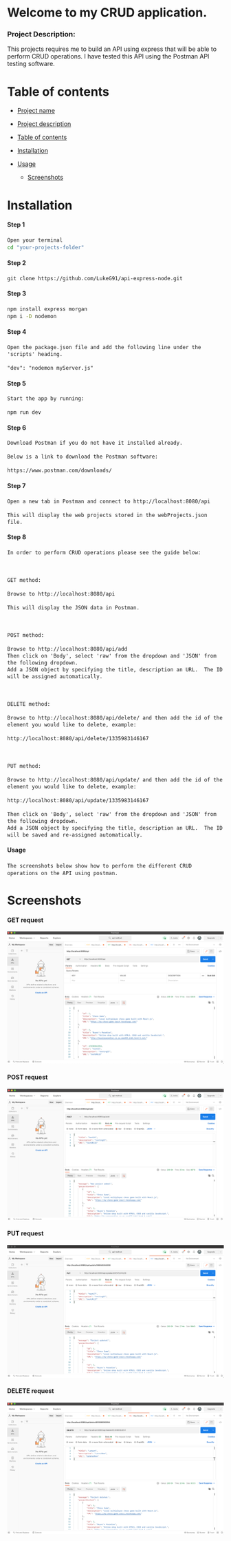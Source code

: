 <a name="title"></a>

# Welcome to my CRUD application.

<a name="description"></a>

### Project Description:

This projects requires me to build an API using express that will be able to perform CRUD operations. I have tested this API using the Postman API testing software.

<a name="contents"></a>

# Table of contents

- [Project name](#title)
- [Project description](#description)
- [Table of contents](#contents)
- [Installation](#installation)
- [Usage](#usage)

  - [Screenshots](#screenshots)

# Installation

#### Step 1

```bash
Open your terminal
cd "your-projects-folder"
```

#### Step 2

```
git clone https://github.com/LukeG91/api-express-node.git
```

#### Step 3

```bash
npm install express morgan
npm i -D nodemon
```

#### Step 4

```
Open the package.json file and add the following line under the 'scripts' heading.

"dev": "nodemon myServer.js"

```

#### Step 5

```
Start the app by running:

npm run dev
```

#### Step 6

```
Download Postman if you do not have it installed already.

Below is a link to download the Postman software:

https://www.postman.com/downloads/
```

#### Step 7

```
Open a new tab in Postman and connect to http://localhost:8080/api

This will display the web projects stored in the webProjects.json file.
```

#### Step 8

```
In order to perform CRUD operations please see the guide below:



GET method:

Browse to http://localhost:8080/api

This will display the JSON data in Postman.



POST method:

Browse to http://localhost:8080/api/add
Then click on 'Body', select 'raw' from the dropdown and 'JSON' from the following dropdown.
Add a JSON object by specifying the title, description an URL.  The ID will be assigned automatically.



DELETE method:

Browse to http://localhost:8080/api/delete/ and then add the id of the element you would like to delete, example:

http://localhost:8080/api/delete/1335983146167



PUT method:

Browse to http://localhost:8080/api/update/ and then add the id of the element you would like to delete, example:

http://localhost:8080/api/update/1335983146167

Then click on 'Body', select 'raw' from the dropdown and 'JSON' from the following dropdown.
Add a JSON object by specifying the title, description an URL.  The ID will be saved and re-assigned automatically.
```

<a name="usage"></a>

#### Usage

`The screenshots below show how to perform the different CRUD operations on the API using postman.`

# Screenshots

#### GET request

![get request](Screenshots/GET-request.png)

#### POST request

![post request](Screenshots/POST-request.png)

#### PUT request

![put request](Screenshots/PUT-request.png)

#### DELETE request

![delete request](Screenshots/DELETE-request.png)

